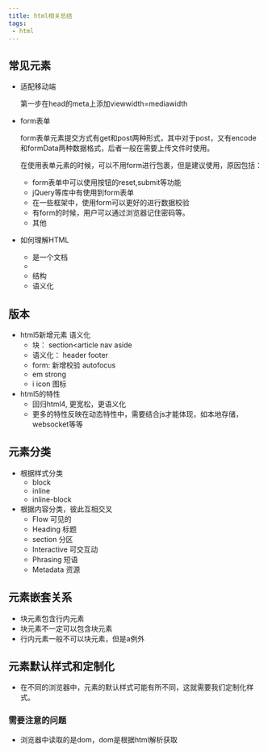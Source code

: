 ```yaml
---
title: html相关总结
tags: 
 - html
---
```


## 常见元素

* 适配移动端

  第一步在head的meta上添加viewwidth=mediawidth

* form表单

  form表单元素提交方式有get和post两种形式，其中对于post，又有encode和formData两种数据格式，后者一般在需要上传文件时使用。

  在使用表单元素的时候，可以不用form进行包裹，但是建议使用，原因包括：

  * form表单中可以使用按钮的reset,submit等功能
  * jQuery等库中有使用到form表单
  * 在一些框架中，使用form可以更好的进行数据校验
  * 有form的时候，用户可以通过浏览器记住密码等。
  * 其他

* 如何理解HTML

  * 是一个文档
  * 
  * 结构
  * 语义化

## 版本

* html5新增元素 语义化
  * 块： section<article nav aside
  * 语义化： header footer
  * form:  新增校验 autofocus
  * em strong
  * i icon 图标 
* html5的特性
  * 回归html4, 更宽松，更语义化
  * 更多的特性反映在动态特性中，需要结合js才能体现，如本地存储，websocket等等

## 元素分类

* 根据样式分类
  * block
  * inline
  * inline-block
* 根据内容分类，彼此互相交叉
  * Flow 可见的
  * Heading 标题
  * section 分区
  * Interactive 可交互动
  * Phrasing 短语
  * Metadata 资源

## 元素嵌套关系

* 块元素包含行内元素
* 块元素不一定可以包含块元素
* 行内元素一般不可以块元素，但是a例外

## 元素默认样式和定制化

* 在不同的浏览器中，元素的默认样式可能有所不同，这就需要我们定制化样式。

### 需要注意的问题

* 浏览器中读取的是dom，dom是根据html解析获取

